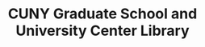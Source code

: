 ---
layout: repo
title: "CUNY Graduate School and University Center Library"
id: 21249
permalink: repos/21249/
---